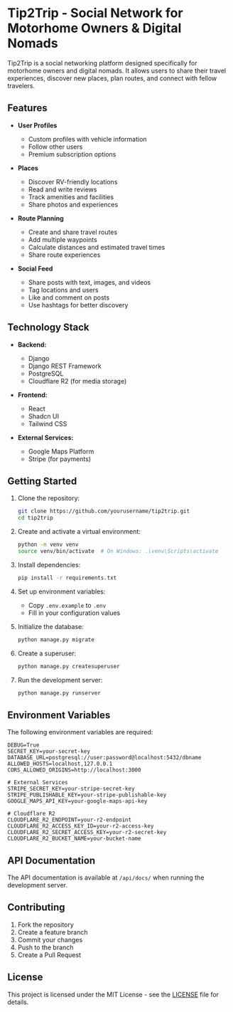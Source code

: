 # Tip2Trip - Social Network for Motorhome Owners & Digital Nomads

Tip2Trip is a social networking platform designed specifically for motorhome owners and digital nomads. It allows users to share their travel experiences, discover new places, plan routes, and connect with fellow travelers.

## Features

- **User Profiles**
  - Custom profiles with vehicle information
  - Follow other users
  - Premium subscription options

- **Places**
  - Discover RV-friendly locations
  - Read and write reviews
  - Track amenities and facilities
  - Share photos and experiences

- **Route Planning**
  - Create and share travel routes
  - Add multiple waypoints
  - Calculate distances and estimated travel times
  - Share route experiences

- **Social Feed**
  - Share posts with text, images, and videos
  - Tag locations and users
  - Like and comment on posts
  - Use hashtags for better discovery

## Technology Stack

- **Backend:**
  - Django
  - Django REST Framework
  - PostgreSQL
  - Cloudflare R2 (for media storage)

- **Frontend:**
  - React
  - Shadcn UI
  - Tailwind CSS

- **External Services:**
  - Google Maps Platform
  - Stripe (for payments)

## Getting Started

1. Clone the repository:
   ```bash
   git clone https://github.com/yourusername/tip2trip.git
   cd tip2trip
   ```

2. Create and activate a virtual environment:
   ```bash
   python -m venv venv
   source venv/bin/activate  # On Windows: .\venv\Scripts\activate
   ```

3. Install dependencies:
   ```bash
   pip install -r requirements.txt
   ```

4. Set up environment variables:
   - Copy `.env.example` to `.env`
   - Fill in your configuration values

5. Initialize the database:
   ```bash
   python manage.py migrate
   ```

6. Create a superuser:
   ```bash
   python manage.py createsuperuser
   ```

7. Run the development server:
   ```bash
   python manage.py runserver
   ```

## Environment Variables

The following environment variables are required:

```
DEBUG=True
SECRET_KEY=your-secret-key
DATABASE_URL=postgresql://user:password@localhost:5432/dbname
ALLOWED_HOSTS=localhost,127.0.0.1
CORS_ALLOWED_ORIGINS=http://localhost:3000

# External Services
STRIPE_SECRET_KEY=your-stripe-secret-key
STRIPE_PUBLISHABLE_KEY=your-stripe-publishable-key
GOOGLE_MAPS_API_KEY=your-google-maps-api-key

# Cloudflare R2
CLOUDFLARE_R2_ENDPOINT=your-r2-endpoint
CLOUDFLARE_R2_ACCESS_KEY_ID=your-r2-access-key
CLOUDFLARE_R2_SECRET_ACCESS_KEY=your-r2-secret-key
CLOUDFLARE_R2_BUCKET_NAME=your-bucket-name
```

## API Documentation

The API documentation is available at `/api/docs/` when running the development server.

## Contributing

1. Fork the repository
2. Create a feature branch
3. Commit your changes
4. Push to the branch
5. Create a Pull Request

## License

This project is licensed under the MIT License - see the [LICENSE](LICENSE) file for details. 